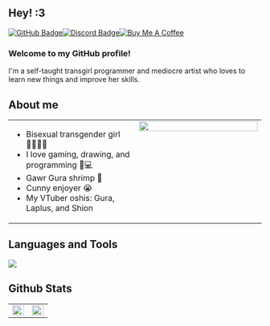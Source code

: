 ## Hey! :3

[![GitHub Badge](https://img.shields.io/badge/GitHub-181717?logo=github&logoColor=fff&style=for-the-badge)](https://github.com/SkyeUwU)[![Discord Badge](https://img.shields.io/badge/Discord-5865F2?logo=discord&logoColor=fff&style=for-the-badge)](https://discord.gg/xpx329bqAk)[![Buy Me A Coffee](https://img.shields.io/badge/Buy%20Me%20A%20Coffee-FFDD00?style=for-the-badge&logo=buymeacoffee&logoColor=black)](https://www.buymeacoffee.com/skyethedoggy)

### Welcome to my GitHub profile!
I'm a self-taught transgirl programmer and mediocre artist who loves to learn new things and improve her skills.

## About me
<table><tr><td valign="top" width="50%">

- Bisexual transgender girl 🏳️‍⚧️🏳️‍🌈
- I love gaming, drawing, and programming 🎨💻
- Gawr Gura shrimp 🦐
- Cunny enjoyer 😭
- My VTuber oshis: Gura, Laplus, and Shion

</td><td valign="top" width="50%">
<div align="center">
<a href="https://discord.com/users/679270448931930145">
<img src="https://lanyard.cnrad.dev/api/679270448931930145?showDisplayName=true" align="center" style="width: 100%" />
</a>
</div>
</td></tr></table>

## Languages and Tools
<img src="https://skillicons.dev/icons?i=discord,bots,linux,md,vscode,git,github,nodejs,js,ts,py,html,css">

## Github Stats  
<table style="width:100%, overflow:hidden">
  <tr>
    <td valign="top" width="50%">
      <img src="https://github-readme-stats.vercel.app/api?username=SkyeUwU&show_icons=true&count_private=true&hide_border=true&theme=onedark" align="left" style="width: 100%" />
    </td>
    <td valign="top" width="50%">
      <img src="https://github-readme-stats.vercel.app/api/top-langs/?username=SkyeUwU&hide_border=true&layout=compact&theme=onedark" align="left" style="width: 100%" />
    </td>
  </tr>
</table>
